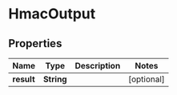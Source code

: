 

# HmacOutput


## Properties

| Name | Type | Description | Notes |
|------------ | ------------- | ------------- | -------------|
|**result** | **String** |  |  [optional] |



